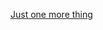 ---
layout: post
wordpress_id: 1164
wordpress_url: http://noesbueno.com/archives/1164
date: '2011-06-28 11:00:57 -0500'
date_gmt: '2011-06-28 16:00:57 -0500'
body: |
  <p><a href="http://www.flickr.com/photos/bar-art/5880361424/">Just one more thing</a></p>
---